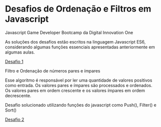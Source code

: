 # Desafios de Ordenação e Filtros em Javascript

Javascript Game Developer Bootcamp da Digital Innovation One

As soluções dos desafios estão escritos na linguagem Javascript ES6, considerando algumas funções essenciais apresentadas anteriormente em algumas aulas.

[Desafio 1](1-NumerosOrdenacao.js)

Filtro e Ordenação de números pares e ímpares

Esse algoritmo é responsável por ler uma quantidade de valores positivos como entrada. Os valores pares e ímpares são processados e ordenados. Os valores pares em ordem crescente e os valores ímpares em ordem decrescente.

Desafio solucionado utilizando funções do javascript como Push(), Filter() e Sort()

[Desafio 2](2-ListasOrdenadas.js)
